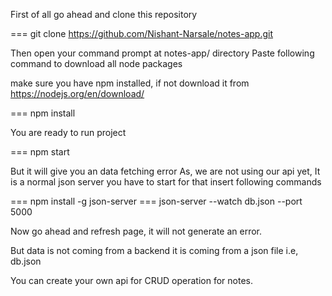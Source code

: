 First of all go ahead and clone this repository

=== git clone https://github.com/Nishant-Narsale/notes-app.git

Then open your command prompt at notes-app/ directory
Paste following command to download all node packages

make sure you have npm installed, if not download it from https://nodejs.org/en/download/

=== npm install

You are ready to run project

=== npm start

But it will give you an data fetching error
As, we are not using our api yet, It is a normal json server you have to start
for that insert following commands

=== npm install -g json-server
=== json-server --watch db.json --port 5000

Now go ahead and refresh page, it will not generate an error.


But data is not coming from a backend it is coming from a json file i.e, db.json

You can create your own api for CRUD operation for notes.
